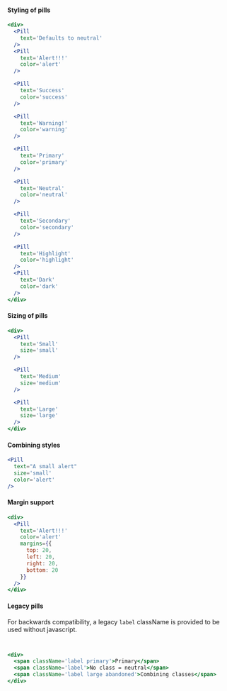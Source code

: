 #### Styling of pills

```jsx
<div>
  <Pill
    text='Defaults to neutral'
  />
  <Pill
    text='Alert!!!'
    color='alert'
  />

  <Pill
    text='Success'
    color='success'
  />

  <Pill
    text='Warning!'
    color='warning'
  />

  <Pill
    text='Primary'
    color='primary'
  />

  <Pill
    text='Neutral'
    color='neutral'
  />

  <Pill
    text='Secondary'
    color='secondary'
  />

  <Pill
    text='Highlight'
    color='highlight'
  />
  <Pill
    text='Dark'
    color='dark'
  />
</div>
```

#### Sizing of pills

```jsx
<div>
  <Pill
    text='Small'
    size='small'
  />

  <Pill
    text='Medium'
    size='medium'
  />

  <Pill
    text='Large'
    size='large'
  />
</div>
```

#### Combining styles

```jsx
<Pill
  text="A small alert"
  size='small'
  color='alert'
/>
```

#### Margin support

```jsx
<div>
  <Pill
    text='Alert!!!'
    color='alert'
    margins={{
      top: 20,
      left: 20,
      right: 20,
      bottom: 20
    }}
  />
</div>
```

#### Legacy pills

For backwards compatibility, a legacy `label` className is provided to be used without javascript.

```jsx


<div>
  <span className='label primary'>Primary</span>
  <span className='label'>No class = neutral</span>
  <span className='label large abandoned'>Combining classes</span>
</div>
```
